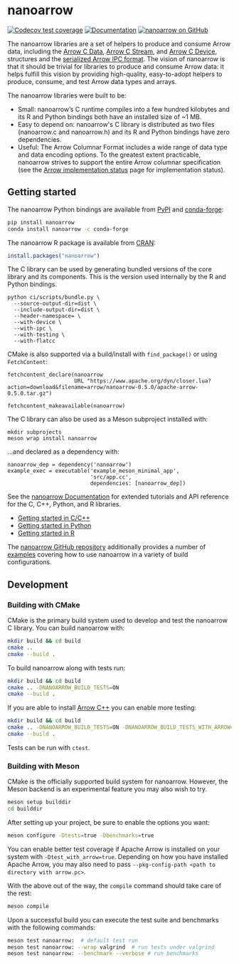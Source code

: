<!---
  Licensed to the Apache Software Foundation (ASF) under one
  or more contributor license agreements.  See the NOTICE file
  distributed with this work for additional information
  regarding copyright ownership.  The ASF licenses this file
  to you under the Apache License, Version 2.0 (the
  "License"); you may not use this file except in compliance
  with the License.  You may obtain a copy of the License at

    http://www.apache.org/licenses/LICENSE-2.0

  Unless required by applicable law or agreed to in writing,
  software distributed under the License is distributed on an
  "AS IS" BASIS, WITHOUT WARRANTIES OR CONDITIONS OF ANY
  KIND, either express or implied.  See the License for the
  specific language governing permissions and limitations
  under the License.
-->

# nanoarrow

[![Codecov test coverage](https://codecov.io/gh/apache/arrow-nanoarrow/branch/main/graph/badge.svg)](https://app.codecov.io/gh/apache/arrow-nanoarrow?branch=main)
[![Documentation](https://img.shields.io/badge/Documentation-main-yellow)](https://arrow.apache.org/nanoarrow/)
[![nanoarrow on GitHub](https://img.shields.io/badge/GitHub-apache%2Farrow--nanoarrow-blue)](https://github.com/apache/arrow-nanoarrow)

The nanoarrow libraries are a set of helpers to produce and consume Arrow data,
including the
[Arrow C Data](https://arrow.apache.org/docs/format/CDataInterface.html),
[Arrow C Stream](https://arrow.apache.org/docs/format/CStreamInterface.html),
and [Arrow C Device](https://arrow.apache.org/docs/format/CDeviceDataInterface.html),
structures and the
[serialized Arrow IPC format](https://arrow.apache.org/docs/format/Columnar.html#serialization-and-interprocess-communication-ipc).
The vision of nanoarrow is that it should be trivial for libraries to produce and consume
Arrow data: it helps fulfill this vision by providing high-quality, easy-to-adopt
helpers to produce, consume, and test Arrow data types and arrays.

The nanoarrow libraries were built to be:

- Small: nanoarrow’s C runtime compiles into a few hundred kilobytes and its R and Python
  bindings both have an installed size of ~1 MB.
- Easy to depend on: nanoarrow's C library is distributed as two files (nanoarrow.c and
  nanoarrow.h) and its R and Python bindings have zero dependencies.
- Useful: The Arrow Columnar Format includes a wide range of data type and data encoding
  options. To the greatest extent practicable, nanoarrow strives to support the entire
  Arrow columnar specification (see the
  [Arrow implementation status](https://arrow.apache.org/docs/status.html) page for
  implementation status).

## Getting started

The nanoarrow Python bindings are available from [PyPI](https://pypi.org/) and
[conda-forge](https://conda-forge.org/):

```sh
pip install nanoarrow
conda install nanoarrow -c conda-forge
```

The nanoarrow R package is available from [CRAN](https://cran.r-project.org):

```r
install.packages("nanoarrow")
```

The C library can be used by generating bundled versions of the core library
and its components. This is the version used internally by the R and Python
bindings.

```shell
python ci/scripts/bundle.py \
  --source-output-dir=dist \
  --include-output-dir=dist \
  --header-namespace= \
  --with-device \
  --with-ipc \
  --with-testing \
  --with-flatcc
```

CMake is also supported via a build/install with `find_package()` or using
`FetchContent`:

```
fetchcontent_declare(nanoarrow
                     URL "https://www.apache.org/dyn/closer.lua?action=download&filename=arrow/nanoarrow-0.5.0/apache-arrow-0.5.0.tar.gz")

fetchcontent_makeavailable(nanoarrow)
```

The C library can also be used as a Meson subproject installed with:

```shell
mkdir subprojects
meson wrap install nanoarrow
```

...and declared as a dependency with:

```
nanoarrow_dep = dependency('nanoarrow')
example_exec = executable('example_meson_minimal_app',
                          'src/app.cc',
                          dependencies: [nanoarrow_dep])
```

See the [nanoarrow Documentation](https://arrow.apache.org/nanoarrow/latest/) for
extended tutorials and API reference for the C, C++, Python, and R libraries.

- [Getting started in C/C++](https://arrow.apache.org/nanoarrow/latest/getting-started/cpp.html)
- [Getting started in Python](https://arrow.apache.org/nanoarrow/latest/getting-started/python.html)
- [Getting started in R](https://arrow.apache.org/nanoarrow/latest/getting-started/r.html)

The [nanoarrow GitHub repository](https://github.com/apache/arrow-nanoarrow) additionally
provides a number of [examples](https://github.com/apache/arrow-nanoarrow/tree/main/examples)
covering how to use nanoarrow in a variety of build configurations.

## Development

### Building with CMake

CMake is the primary build system used to develop and test the nanoarrow C library. You can build
nanoarrow with:

```sh
mkdir build && cd build
cmake ..
cmake --build .
```

To build nanoarrow along with tests run:

```sh
mkdir build && cd build
cmake .. -DNANOARROW_BUILD_TESTS=ON
cmake --build .
```

If you are able to install [Arrow C++](https://arrow.apache.org/install/) you can enable
more testing:

```sh
mkdir build && cd build
cmake .. -DNANOARROW_BUILD_TESTS=ON -DNANOARROW_BUILD_TESTS_WITH_ARROW=ON
cmake --build .
```

Tests can be run with `ctest`.

### Building with Meson

CMake is the officially supported build system for nanoarrow. However, the Meson
backend is an experimental feature you may also wish to try.

```sh
meson setup builddir
cd builddir
```

After setting up your project, be sure to enable the options you want:

```sh
meson configure -Dtests=true -Dbenchmarks=true
```

You can enable better test coverage if Apache Arrow is installed on your system
with `-Dtest_with_arrow=true`. Depending on how you have installed Apache Arrow,
you may also need to pass `--pkg-config-path <path to directory with arrow.pc>`.

With the above out of the way, the `compile` command should take care of the rest:

```sh
meson compile
```

Upon a successful build you can execute the test suite and benchmarks with the
following commands:

```sh
meson test nanoarrow:  # default test run
meson test nanoarrow: --wrap valgrind  # run tests under valgrind
meson test nanoarrow: --benchmark --verbose # run benchmarks
```
